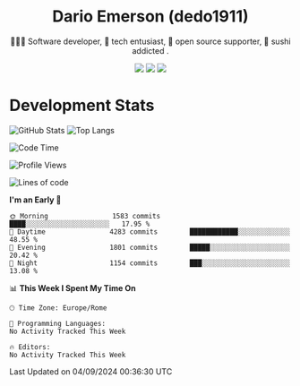 <div align="center">
  
# Dario Emerson (dedo1911)
👨🏼‍💻 Software developer, 🔧 tech entusiast, 🙌 open source supporter, 🍣 sushi addicted .

[![](https://img.shields.io/badge/-Linkedin-informational?style=for-the-badge&logo=linkedin&logoColor=white&color=2867B2)](http://linkedin.com/in/dedo1911)
[![](https://img.shields.io/badge/-Telegram-informational?style=for-the-badge&logo=telegram&logoColor=white&color=0088cc)](https://t.me/dedo1911)
[![](https://img.shields.io/badge/-Facebook-informational?style=for-the-badge&logo=facebook&logoColor=white&color=3b5998)](https://fb.com/dedo1911)

</div>

# Development Stats

![GitHub Stats](https://github-readme-stats.vercel.app/api?username=dedo1911&hide=&count_private=true&title_color=84cc16&text_color=ffffff&icon_color=84cc16&bg_color=1c1917&hide_border=true&border_radius=0&show_icons=true)
![Top Langs](https://github-readme-stats.vercel.app/api/top-langs/?username=dedo1911&theme=chartreuse-dark&layout=compact)

<!--START_SECTION:waka-->
![Code Time](http://img.shields.io/badge/Code%20Time-1%2C410%20hrs%2034%20mins-blue)

![Profile Views](http://img.shields.io/badge/Profile%20Views-0-blue)

![Lines of code](https://img.shields.io/badge/From%20Hello%20World%20I%27ve%20Written-2.4%20million%20lines%20of%20code-blue)

**I'm an Early 🐤** 

```text
🌞 Morning                1583 commits        ████░░░░░░░░░░░░░░░░░░░░░   17.95 % 
🌆 Daytime                4283 commits        ████████████░░░░░░░░░░░░░   48.55 % 
🌃 Evening                1801 commits        █████░░░░░░░░░░░░░░░░░░░░   20.42 % 
🌙 Night                  1154 commits        ███░░░░░░░░░░░░░░░░░░░░░░   13.08 % 
```


📊 **This Week I Spent My Time On** 

```text
🕑︎ Time Zone: Europe/Rome

💬 Programming Languages: 
No Activity Tracked This Week

🔥 Editors: 
No Activity Tracked This Week
```


 Last Updated on 04/09/2024 00:36:30 UTC
<!--END_SECTION:waka-->

<!--
**dedo1911/dedo1911** is a ✨ _special_ ✨ repository because its `README.md` (this file) appears on your GitHub profile.

Here are some ideas to get you started:

- 🔭 I’m currently working on ...
- 🌱 I’m currently learning ...
- 👯 I’m looking to collaborate on ...
- 🤔 I’m looking for help with ...
- 💬 Ask me about ...
- 📫 How to reach me: ...
- 😄 Pronouns: ...
- ⚡ Fun fact: ...
-->
